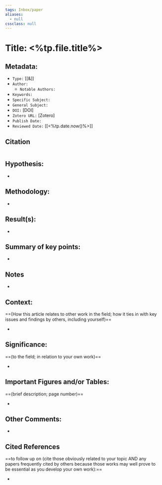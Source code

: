 ```yaml
---
tags: Inbox/paper
aliases:
  - null
cssclass: null
---
```


# Title: **<%tp.file.title%>**

## Metadata:

- `Type:` [[&]]
- `Author:` 
	- `Notable Authors:` 
- `Keywords:` 
- `Specific Subject:` 
- `General Subject:` 
- `DOI:` [DOI]
- `Zotero URL:` [Zotero]
- `Publish Date:` 
- `Reviewed Date:` [[<%tp.date.now()%>]]

## Citation

```latex

```

## Hypothesis:

- 

## Methodology:

- 

## Result(s):

- 

## Summary of key points:

- 

## Notes

- 

## Context:

==(How this article relates to other work in the field; how it ties in with key issues and findings by others, including yourself)==

- 

## Significance:

==(to the field; in relation to your own work)==

- 

## Important Figures and/or Tables:

==(brief description; page number)==

- 

## Other Comments:

-

## Cited References 

==to follow up on (cite those obviously related to your topic AND any papers frequently cited by others because those works may well prove to be essential as you develop your own work):==

- 

```query

```
